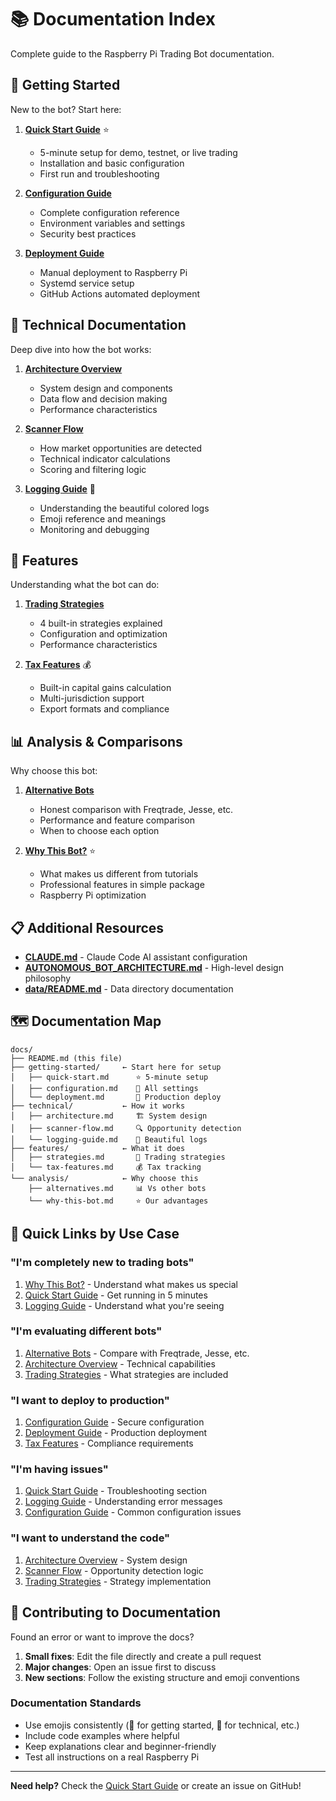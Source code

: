 # 📚 Documentation Index

Complete guide to the Raspberry Pi Trading Bot documentation.

## 🚀 Getting Started

New to the bot? Start here:

1. **[Quick Start Guide](getting-started/quick-start.md)** ⭐
   - 5-minute setup for demo, testnet, or live trading
   - Installation and basic configuration
   - First run and troubleshooting

2. **[Configuration Guide](getting-started/configuration.md)**
   - Complete configuration reference
   - Environment variables and settings
   - Security best practices

3. **[Deployment Guide](getting-started/deployment.md)**
   - Manual deployment to Raspberry Pi
   - Systemd service setup
   - GitHub Actions automated deployment

## 🔧 Technical Documentation

Deep dive into how the bot works:

1. **[Architecture Overview](technical/architecture.md)**
   - System design and components
   - Data flow and decision making
   - Performance characteristics

2. **[Scanner Flow](technical/scanner-flow.md)**
   - How market opportunities are detected
   - Technical indicator calculations
   - Scoring and filtering logic

3. **[Logging Guide](technical/logging-guide.md)** 🌈
   - Understanding the beautiful colored logs
   - Emoji reference and meanings
   - Monitoring and debugging

## 🎯 Features

Understanding what the bot can do:

1. **[Trading Strategies](features/strategies.md)**
   - 4 built-in strategies explained
   - Configuration and optimization
   - Performance characteristics

2. **[Tax Features](features/tax-features.md)** 💰
   - Built-in capital gains calculation
   - Multi-jurisdiction support
   - Export formats and compliance

## 📊 Analysis & Comparisons

Why choose this bot:

1. **[Alternative Bots](analysis/alternatives.md)**
   - Honest comparison with Freqtrade, Jesse, etc.
   - Performance and feature comparison
   - When to choose each option

2. **[Why This Bot?](analysis/why-this-bot.md)** ⭐
   - What makes us different from tutorials
   - Professional features in simple package
   - Raspberry Pi optimization

## 📋 Additional Resources

- **[CLAUDE.md](../CLAUDE.md)** - Claude Code AI assistant configuration
- **[AUTONOMOUS_BOT_ARCHITECTURE.md](../AUTONOMOUS_BOT_ARCHITECTURE.md)** - High-level design philosophy
- **[data/README.md](../data/README.md)** - Data directory documentation

## 🗺️ Documentation Map

```
docs/
├── README.md (this file)
├── getting-started/     ← Start here for setup
│   ├── quick-start.md      ⭐ 5-minute setup
│   ├── configuration.md    🔧 All settings
│   └── deployment.md       🚀 Production deploy
├── technical/           ← How it works
│   ├── architecture.md     🏗️ System design
│   ├── scanner-flow.md     🔍 Opportunity detection
│   └── logging-guide.md    🌈 Beautiful logs
├── features/            ← What it does
│   ├── strategies.md       🎯 Trading strategies
│   └── tax-features.md     💰 Tax tracking
└── analysis/            ← Why choose this
    ├── alternatives.md     📊 Vs other bots
    └── why-this-bot.md     ⭐ Our advantages
```

## 🎯 Quick Links by Use Case

### "I'm completely new to trading bots"
1. [Why This Bot?](analysis/why-this-bot.md) - Understand what makes us special
2. [Quick Start Guide](getting-started/quick-start.md) - Get running in 5 minutes
3. [Logging Guide](technical/logging-guide.md) - Understand what you're seeing

### "I'm evaluating different bots"
1. [Alternative Bots](analysis/alternatives.md) - Compare with Freqtrade, Jesse, etc.
2. [Architecture Overview](technical/architecture.md) - Technical capabilities
3. [Trading Strategies](features/strategies.md) - What strategies are included

### "I want to deploy to production"
1. [Configuration Guide](getting-started/configuration.md) - Secure configuration
2. [Deployment Guide](getting-started/deployment.md) - Production deployment
3. [Tax Features](features/tax-features.md) - Compliance requirements

### "I'm having issues"
1. [Quick Start Guide](getting-started/quick-start.md) - Troubleshooting section
2. [Logging Guide](technical/logging-guide.md) - Understanding error messages
3. [Configuration Guide](getting-started/configuration.md) - Common configuration issues

### "I want to understand the code"
1. [Architecture Overview](technical/architecture.md) - System design
2. [Scanner Flow](technical/scanner-flow.md) - Opportunity detection logic
3. [Trading Strategies](features/strategies.md) - Strategy implementation

## 📝 Contributing to Documentation

Found an error or want to improve the docs?

1. **Small fixes**: Edit the file directly and create a pull request
2. **Major changes**: Open an issue first to discuss
3. **New sections**: Follow the existing structure and emoji conventions

### Documentation Standards
- Use emojis consistently (🚀 for getting started, 🔧 for technical, etc.)
- Include code examples where helpful
- Keep explanations clear and beginner-friendly
- Test all instructions on a real Raspberry Pi

---

**Need help?** Check the [Quick Start Guide](getting-started/quick-start.md) or create an issue on GitHub!